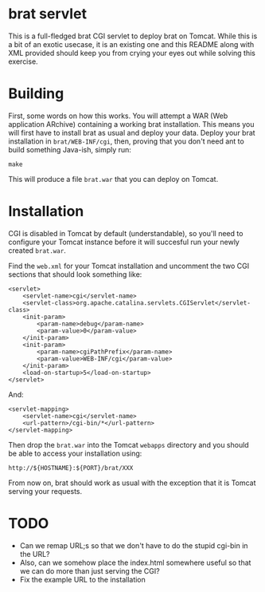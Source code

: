 # brat servlet #

This is a full-fledged brat CGI servlet to deploy brat on Tomcat. While this
is a bit of an exotic usecase, it is an existing one and this README along
with XML provided should keep you from crying your eyes out while solving this
exercise.

# Building #

First, some words on how this works. You will attempt a WAR (Web application
ARchive) containing a working brat installation. This means you will first
have to install brat as usual and deploy your data. Deploy your brat
installation in `brat/WEB-INF/cgi`, then, proving that you don't need ant to
build something Java-ish, simply run:

    make

This will produce a file `brat.war` that you can deploy on Tomcat.

# Installation #

CGI is disabled in Tomcat by default (understandable), so you'll need to
configure your Tomcat instance before it will succesful run your newly created
`brat.war`.

Find the `web.xml` for your Tomcat installation and uncomment the two CGI
sections that should look something like:

    <servlet>
        <servlet-name>cgi</servlet-name>
        <servlet-class>org.apache.catalina.servlets.CGIServlet</servlet-class>
        <init-param>
            <param-name>debug</param-name>
            <param-value>0</param-value>
        </init-param>
        <init-param>
            <param-name>cgiPathPrefix</param-name>
            <param-value>WEB-INF/cgi</param-value>
        </init-param>
        <load-on-startup>5</load-on-startup>
    </servlet>

And:

    <servlet-mapping>
        <servlet-name>cgi</servlet-name>
        <url-pattern>/cgi-bin/*</url-pattern>
    </servlet-mapping>

Then drop the `brat.war` into the Tomcat `webapps` directory and you should be
able to access your installation using:

    http://${HOSTNAME}:${PORT}/brat/XXX

From now on, brat should work as usual with the exception that it is Tomcat
serving your requests.

# TODO #

* Can we remap URL;s so that we don't have to do the stupid cgi-bin in the URL?
* Also, can we somehow place the index.html somewhere useful so that we can do
    more than just serving the CGI?
* Fix the example URL to the installation

